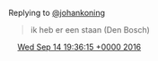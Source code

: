 Replying to [@johankoning](https://twitter.com/johankoning/status/776124665374842881)

> ik heb er een staan \(Den Bosch\)

<img src="../../media/tweet.ico" width="12" /> [Wed Sep 14 19:36:15 +0000 2016](https://twitter.com/DromerDenker/status/776142538310901762)